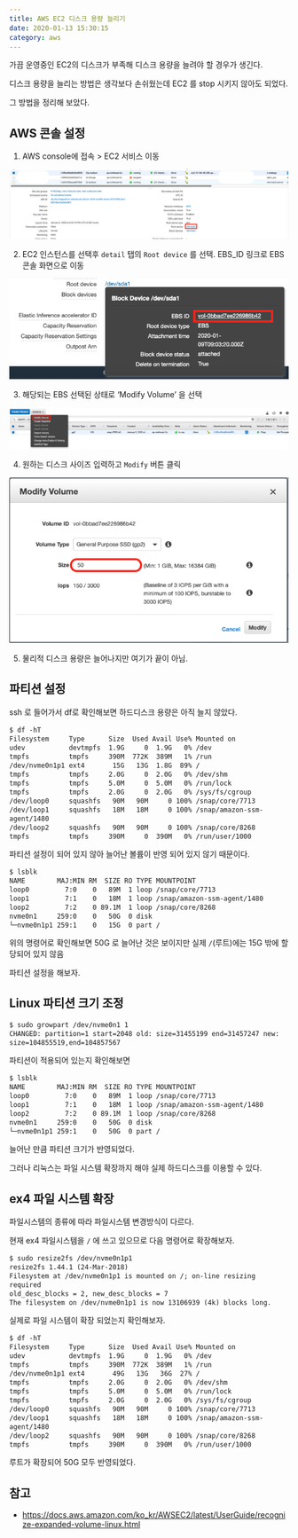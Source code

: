 ```yaml
---
title: AWS EC2 디스크 용량 늘리기
date: 2020-01-13 15:30:15
category: aws
---
```


가끔 운영중인 EC2의 디스크가 부족해 디스크 용량을 늘려야 할 경우가 생긴다.

디스크 용량을 늘리는 방법은 생각보다 손쉬웠는데 EC2 를 stop 시키지 않아도 되었다.

그 방법을 정리해 보았다.

## AWS 콘솔 설정

1. AWS console에 접속 > EC2 서비스 이동
  
![전체 TDD 프로세스](./images/ce2-increase-disk-space-01.png)


2. EC2 인스턴스를 선택후 `detail` 탭의 `Root device` 를 선택. EBS_ID 링크로 EBS 콘솔 화면으로 이동

![전체 TDD 프로세스](./images/ce2-increase-disk-space-02.png)

3. 해당되는 EBS 선택된 상태로 ‘Modify Volume’ 을 선택

![전체 TDD 프로세스](./images/ce2-increase-disk-space-03.png)

4. 원하는 디스크 사이즈 입력하고 `Modify` 버튼 클릭

![전체 TDD 프로세스](./images/ce2-increase-disk-space-04.png)

5. 물리적 디스크 용량은 늘어나지만 여기가 끝이 아님.

## 파티션 설정

ssh 로 들어가서 df로 확인해보면 하드디스크 용량은 아직 늘지 않았다.

```shell script
$ df -hT
Filesystem     Type      Size  Used Avail Use% Mounted on
udev           devtmpfs  1.9G     0  1.9G   0% /dev
tmpfs          tmpfs     390M  772K  389M   1% /run
/dev/nvme0n1p1 ext4       15G   13G  1.8G  89% /
tmpfs          tmpfs     2.0G     0  2.0G   0% /dev/shm
tmpfs          tmpfs     5.0M     0  5.0M   0% /run/lock
tmpfs          tmpfs     2.0G     0  2.0G   0% /sys/fs/cgroup
/dev/loop0     squashfs   90M   90M     0 100% /snap/core/7713
/dev/loop1     squashfs   18M   18M     0 100% /snap/amazon-ssm-agent/1480
/dev/loop2     squashfs   90M   90M     0 100% /snap/core/8268
tmpfs          tmpfs     390M     0  390M   0% /run/user/1000
```

파티션 설정이 되어 있지 않아 늘어난 볼륨이 반영 되어 있지 않기 때문이다. 

```shell script
$ lsblk
NAME        MAJ:MIN RM  SIZE RO TYPE MOUNTPOINT
loop0         7:0    0   89M  1 loop /snap/core/7713
loop1         7:1    0   18M  1 loop /snap/amazon-ssm-agent/1480
loop2         7:2    0 89.1M  1 loop /snap/core/8268
nvme0n1     259:0    0   50G  0 disk
└─nvme0n1p1 259:1    0   15G  0 part /
```

위의 명령어로 확인해보면 50G 로 늘어난 것은 보이지만 실제 `/`(루트)에는 15G 밖에 할당되어 있지 않음

파티션 설정을 해보자.

## Linux 파티션 크기 조정

```shell script
$ sudo growpart /dev/nvme0n1 1
CHANGED: partition=1 start=2048 old: size=31455199 end=31457247 new: size=104855519,end=104857567
```

파티션이 적용되어 있는지 확인해보면

```shell script
$ lsblk
NAME        MAJ:MIN RM  SIZE RO TYPE MOUNTPOINT
loop0         7:0    0   89M  1 loop /snap/core/7713
loop1         7:1    0   18M  1 loop /snap/amazon-ssm-agent/1480
loop2         7:2    0 89.1M  1 loop /snap/core/8268
nvme0n1     259:0    0   50G  0 disk
└─nvme0n1p1 259:1    0   50G  0 part /
```

늘어난 만큼 파티션 크기가 반영되었다.

그러나 리눅스는 파일 시스템 확장까지 해야 실제 하드디스크를 이용할 수 있다.

## ex4 파일 시스템 확장

파일시스템의 종류에 따라 파일시스템 변경방식이 다르다.

현재 ex4 파일시스템을 `/` 에 쓰고 있으므로 다음 명령어로 확장해보자.

```shell script
$ sudo resize2fs /dev/nvme0n1p1
resize2fs 1.44.1 (24-Mar-2018)
Filesystem at /dev/nvme0n1p1 is mounted on /; on-line resizing required
old_desc_blocks = 2, new_desc_blocks = 7
The filesystem on /dev/nvme0n1p1 is now 13106939 (4k) blocks long.
```

실제로 파일 시스템이 확장 되었는지 확인해보자.

```shell script
$ df -hT
Filesystem     Type      Size  Used Avail Use% Mounted on
udev           devtmpfs  1.9G     0  1.9G   0% /dev
tmpfs          tmpfs     390M  772K  389M   1% /run
/dev/nvme0n1p1 ext4       49G   13G   36G  27% /
tmpfs          tmpfs     2.0G     0  2.0G   0% /dev/shm
tmpfs          tmpfs     5.0M     0  5.0M   0% /run/lock
tmpfs          tmpfs     2.0G     0  2.0G   0% /sys/fs/cgroup
/dev/loop0     squashfs   90M   90M     0 100% /snap/core/7713
/dev/loop1     squashfs   18M   18M     0 100% /snap/amazon-ssm-agent/1480
/dev/loop2     squashfs   90M   90M     0 100% /snap/core/8268
tmpfs          tmpfs     390M     0  390M   0% /run/user/1000
```

루트가 확장되어 50G 모두 반영되었다.

## 참고

- https://docs.aws.amazon.com/ko_kr/AWSEC2/latest/UserGuide/recognize-expanded-volume-linux.html
